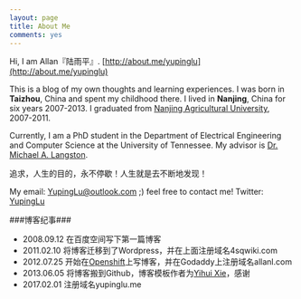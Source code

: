```yaml
---
layout: page
title: About Me
comments: yes
---
```


Hi, I am Allan『陆雨平』. [http://about.me/yupinglu](http://about.me/yupinglu)

This is a blog of my own thoughts and learning experiences. I was born in __Taizhou__, China and spent my childhood there. I lived in __Nanjing__, China for six years 2007-2013. I graduated from [Nanjing Agricultural University](http://english.njau.edu.cn/), 2007-2011.

Currently, I am a PhD student in the Department of Electrical Engineering and Computer Science 
at the University of Tennessee. My advisor is [Dr. Michael A. Langston](http://web.eecs.utk.edu/~langston/).

追求，人生的目的，永不停歇！人生就是去不断地发现！

My email: YupingLu@outlook.com ;)  feel free to contact me!
Twitter: [YupingLu](https://twitter.com/YupingLu)

###博客纪事###
-   2008.09.12 在百度空间写下第一篇博客
-   2011.02.10 将博客迁移到了Wordpress，并在上面注册域名4sqwiki.com
-   2012.07.25 开始在[Openshift](https://openshift.redhat.com/)上写博客，并在Godaddy上注册域名allanl.com
-   2013.06.05 将博客搬到Github，博客模板作者为[Yihui Xie](http://yihui.name/)，感谢
-   2017.02.01 注册域名yupinglu.me
